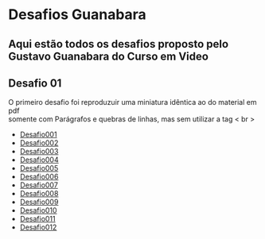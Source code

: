 # Desafios Guanabara
## Aqui estão todos os desafios proposto pelo Gustavo Guanabara do Curso em Video
## Desafio 01
O primeiro desafio foi reproduzuir uma miniatura idêntica ao do material em pdf <br>
somente com Parágrafos e quebras de linhas, mas sem utilizar a tag < br >
- [Desafio001](https://marcionogit.github.io/desafiosghanabara/desafio001)
- [Desafio002](https://marcionogit.github.io/desafiosghanabara/desafio002)
- [Desafio003](https://marcionogit.github.io/desafiosghanabara/desafio003)
- [Desafio004](https://marcionogit.github.io/desafiosghanabara/desafio004)
- [Desafio005](https://marcionogit.github.io/desafiosghanabara/desafio005)
- [Desafio006](https://marcionogit.github.io/desafiosghanabara/desafio006)
- [Desafio007](https://marcionogit.github.io/desafiosghanabara/desafio007)
- [Desafio008](https://marcionogit.github.io/desafiosghanabara/desafio008)
- [Desafio009](https://marcionogit.github.io/desafiosghanabara/desafio009)
- [Desafio010](https://marcionogit.github.io/desafiosghanabara/desafio010)
- [Desafio011](https://marcionogit.github.io/desafiosghanabara/desafio011)
- [Desafio012](https://marcionogit.github.io/desafiosghanabara/desafio012)

